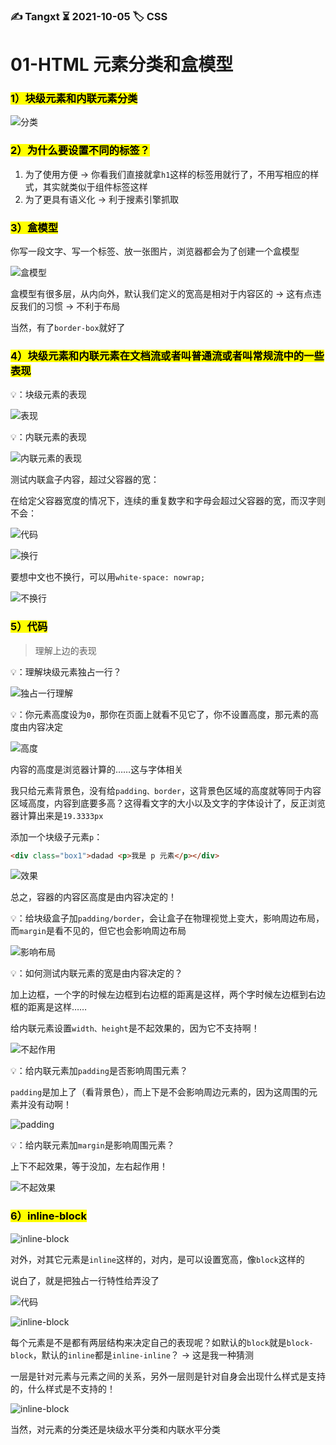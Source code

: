 ### ✍️ Tangxt ⏳ 2021-10-05 🏷️ CSS

# 01-HTML 元素分类和盒模型

### <mark>1）块级元素和内联元素分类</mark>

![分类](assets/img/2021-10-05-11-42-31.png)

### <mark>2）为什么要设置不同的标签？</mark>

1. 为了使用方便 -> 你看我们直接就拿`h1`这样的标签用就行了，不用写相应的样式，其实就类似于组件标签这样
2. 为了更具有语义化 -> 利于搜素引擎抓取

### <mark>3）盒模型</mark>

你写一段文字、写一个标签、放一张图片，浏览器都会为了创建一个盒模型

![盒模型](assets/img/2021-10-05-11-46-14.png)

盒模型有很多层，从内向外，默认我们定义的宽高是相对于内容区的 -> 这有点违反我们的习惯 -> 不利于布局

当然，有了`border-box`就好了

### <mark>4）块级元素和内联元素在文档流或者叫普通流或者叫常规流中的一些表现</mark>

💡：块级元素的表现

![表现](assets/img/2021-10-05-12-03-58.png)

💡：内联元素的表现

![内联元素的表现](assets/img/2021-10-05-12-07-49.png)

测试内联盒子内容，超过父容器的宽：

在给定父容器宽度的情况下，连续的重复数字和字母会超过父容器的宽，而汉字则不会：

![代码](assets/img/2021-10-05-12-16-38.png)

![换行](assets/img/2021-10-05-12-18-33.png)

要想中文也不换行，可以用`white-space: nowrap;`

![不换行](assets/img/2021-10-05-12-19-55.png)

### <mark>5）代码</mark>

> 理解上边的表现

💡：理解块级元素独占一行？

![独占一行理解](assets/img/2021-10-05-12-29-46.png)

💡：你元素高度设为`0`，那你在页面上就看不见它了，你不设置高度，那元素的高度由内容决定

![高度](assets/img/2021-10-05-12-46-24.png)

内容的高度是浏览器计算的……这与字体相关

我只给元素背景色，没有给`padding、border`，这背景色区域的高度就等同于内容区域高度，内容到底要多高？这得看文字的大小以及文字的字体设计了，反正浏览器计算出来是`19.3333px`

添加一个块级子元素`p`：

``` html
<div class="box1">dadad <p>我是 p 元素</p></div>
```

![效果](assets/img/2021-10-05-12-54-25.png)

总之，容器的内容区高度是由内容决定的！

💡：给块级盒子加`padding/border`，会让盒子在物理视觉上变大，影响周边布局，而`margin`是看不见的，但它也会影响周边布局

![影响布局](assets/img/2021-10-05-13-30-07.png)

💡：如何测试内联元素的宽是由内容决定的？

加上边框，一个字的时候左边框到右边框的距离是这样，两个字时候左边框到右边框的距离是这样……

给内联元素设置`width、height`是不起效果的，因为它不支持啊！

![不起作用](assets/img/2021-10-05-13-14-01.png)

💡：给内联元素加`padding`是否影响周围元素？

`padding`是加上了（看背景色），而上下是不会影响周边元素的，因为这周围的元素并没有动啊！

![padding](assets/img/2021-10-05-13-19-49.png)

💡：给内联元素加`margin`是影响周围元素？

上下不起效果，等于没加，左右起作用！

![不起效果](assets/img/2021-10-05-13-22-45.png)

### <mark>6）inline-block</mark>

![inline-block](assets/img/2021-10-05-13-23-16.png)

对外，对其它元素是`inline`这样的，对内，是可以设置宽高，像`block`这样的

说白了，就是把独占一行特性给弄没了

![代码](assets/img/2021-10-05-13-44-20.png)

![inline-block](assets/img/2021-10-05-13-48-25.png)

每个元素是不是都有两层结构来决定自己的表现呢？如默认的`block`就是`block-block`，默认的`inline`都是`inline-inline`？ -> 这是我一种猜测

一层是针对元素与元素之间的关系，另外一层则是针对自身会出现什么样式是支持的，什么样式是不支持的！

![inline-block](assets/img/2021-10-05-13-35-38.png)

当然，对元素的分类还是块级水平分类和内联水平分类
